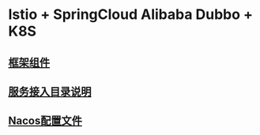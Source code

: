 # Istio + SpringCloud Alibaba Dubbo + K8S 


## [框架组件](https://note.youdao.com/s/DqvxUiUe)


## [服务接入目录说明](https://note.youdao.com/s/BsbV9tse)


## [Nacos配置文件](https://github.com/1095071913/nacos-config)
